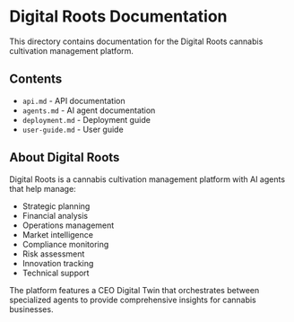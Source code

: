# Digital Roots Documentation

This directory contains documentation for the Digital Roots cannabis cultivation management platform.

## Contents

- `api.md` - API documentation
- `agents.md` - AI agent documentation
- `deployment.md` - Deployment guide
- `user-guide.md` - User guide

## About Digital Roots

Digital Roots is a cannabis cultivation management platform with AI agents that help manage:

- Strategic planning
- Financial analysis
- Operations management
- Market intelligence
- Compliance monitoring
- Risk assessment
- Innovation tracking
- Technical support

The platform features a CEO Digital Twin that orchestrates between specialized agents to provide comprehensive insights for cannabis businesses.